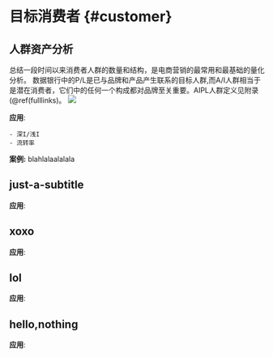 # 目标消费者 {#customer}

## 人群资产分析

总结一段时间以来消费者人群的数量和结构，是电商营销的最常用和最基础的量化分析。
数据银行中的P/L是已与品牌和产品产生联系的目标人群,而A/I人群相当于是潜在消费者，它们中的任何一个构成都对品牌至关重要。AIPL人群定义见附录(\@ref(fulllinks)。
[![](目标消费者_files/figure-epub3/unnamed-chunk-1-1.png)](https://jshare.com.cn/temp/SSG8si/share/pure)<!-- -->

**应用**:  

    - 深I/浅I
    - 流转率

**案例:** blahlalaalalala


## just-a-subtitle

**应用**: 

## xoxo

**应用**: 

## lol

**应用**: 

## hello,nothing

**应用**: 



